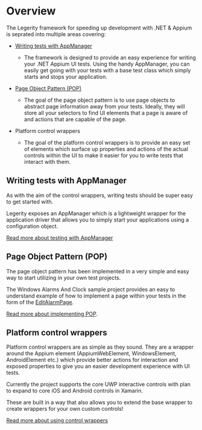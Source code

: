 # Overview

The Legerity framework for speeding up development with .NET & Appium is seprated into multiple areas covering:

- [Writing tests with AppManager](../src/Legerity/AppManager.cs)
  - The framework is designed to provide an easy experience for writing your .NET Appium UI tests. Using the handy AppManager, you can easily get going with your tests with a base test class which simply starts and stops your application.

- [Page Object Pattern (POP)](../src/Legerity/Pages/BasePage.cs)
  - The goal of the page object pattern is to use page objects to abstract page information away from your tests. Ideally, they will store all your selectors to find UI elements that a page is aware of and actions that are capable of the page. 

- Platform control wrappers
  - The goal of the platform control wrappers is to provide an easy set of elements which surface up properties and actions of the actual controls within the UI to make it easier for you to write tests that interact with them. 

## Writing tests with AppManager

As with the aim of the control wrappers, writing tests should be super easy to get started with. 

Legerity exposes an AppManager which is a lightweight wrapper for the application driver that allows you to simply start your applications using a configuration object.

[Read more about testing with AppManager](WritingTests.md)

## Page Object Pattern (POP)

The page object pattern has been implemented in a very simple and easy way to start utilizing in your own test projects. 

The Windows Alarms And Clock sample project provides an easy to understand example of how to implement a page within your tests in the form of the [EditAlarmPage](../samples/WindowsAlarmsAndClock/Pages/EditAlarmPage.cs).

[Read more about implementing POP](POP.md).

## Platform control wrappers

Platform control wrappers are as simple as they sound. They are a wrapper around the Appium element (AppiumWebElement, WindowsElement, AndroidElement etc.) which provide better actions for interaction and exposed properties to give you an easier development experience with UI tests. 

Currently the project supports the core UWP interactive controls with plan to expand to core iOS and Android controls in Xamarin.

These are built in a way that also allows you to extend the base wrapper to create wrappers for your own custom controls! 

[Read more about using control wrappers](ControlWrappers.md)